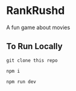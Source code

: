 # RankRushd

A fun game about movies

## To Run Locally

```
git clone this repo

npm i

npm run dev
```